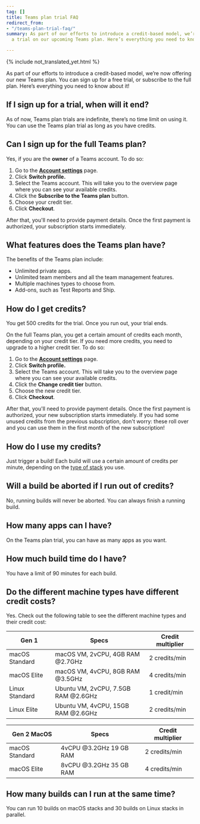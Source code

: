 ```yaml
---
tag: []
title: Teams plan trial FAQ
redirect_from:
- "/teams-plan-trial-faq/"
summary: As part of our efforts to introduce a credit-based model, we’re now offering
  a trial on our upcoming Teams plan. Here’s everything you need to know about it!

---
```

{% include not_translated_yet.html %}

As part of our efforts to introduce a credit-based model, we’re now offering our new Teams plan. You can sign up for a free trial, or subscribe to the full plan. Here’s everything you need to know about it!

## If I sign up for a trial, when will it end?

As of now, Teams plan trials are indefinite, there’s no time limit on using it. You can use the Teams plan trial as long as you have credits.

## Can I sign up for the full Teams plan?

Yes, if you are the **owner** of a Teams account. To do so:

1. Go to the [**Account settings**](https://app.bitrise.io/me/profile#/overview) page.
2. Click **Switch profile.**
3. Select the Teams account. This will take you to the overview page where you can see your available credits.
4. Click the **Subscribe to the Teams plan** button.
5. Choose your credit tier.
6. Click **Checkout**.

After that, you'll need to provide payment details. Once the first payment is authorized, your subscription starts immediately.

## What features does the Teams plan have?

The benefits of the Teams plan include:

* Unlimited private apps.
* Unlimited team members and all the team management features.
* Multiple machines types to choose from.
* Add-ons, such as Test Reports and Ship.

## How do I get credits?

You get 500 credits for the trial. Once you run out, your trial ends.

On the full Teams plan, you get a certain amount of credits each month, depending on your credit tier. If you need more credits, you need to upgrade to a higher credit tier. To do so:

1. Go to the [**Account settings**](https://app.bitrise.io/me/profile#/overview) page.
2. Click **Switch profile.**
3. Select the Teams account. This will take you to the overview page where you can see your available credits.
4. Click the **Change credit tier** button.
5. Choose the new credit tier.
6. Click **Checkout**.

After that, you'll need to provide payment details. Once the first payment is authorized, your new subscription starts immediately. If you had some unused credits from the previous subscription, don't worry: these roll over and you can use them in the first month of the new subscription!

## How do I use my credits?

Just trigger a build! Each build will use a certain amount of credits per minute, depending on the [type of stack](/team-management/teams-account-faq/#do-the-different-machine-types-have-different-credit-costs) you use.

## Will a build be aborted if I run out of credits?

No, running builds will never be aborted. You can always finish a running build.

## How many apps can I have?

On the Teams plan trial, you can have as many apps as you want.

## How much build time do I have?

You have a limit of 90 minutes for each build.

## Do the different machine types have different credit costs?

Yes. Check out the following table to see the different machine types and their credit cost:

| Gen 1 | Specs | Credit multiplier |
| --- | --- | --- |
| macOS Standard | macOS VM, 2vCPU, 4GB RAM @2.7GHz | 2 credits/min |
| macOS Elite | macOS VM, 4vCPU, 8GB RAM @3.5GHz | 4 credits/min |
| Linux Standard | Ubuntu VM, 2vCPU, 7.5GB RAM @2.6GHz | 1 credit/min |
| Linux Elite | Ubuntu VM, 4vCPU, 15GB RAM @2.6GHz | 2 credits/min |

| Gen 2 MacOS | Specs | Credit multiplier |
| --- | --- | --- |
| macOS Standard | 4vCPU @3.2GHz 19 GB RAM | 2 credits/min |
| macOS Elite | 8vCPU @3.2GHz 35 GB RAM | 4 credits/min |

## How many builds can I run at the same time?

You can run 10 builds on macOS stacks and 30 builds on Linux stacks in parallel.